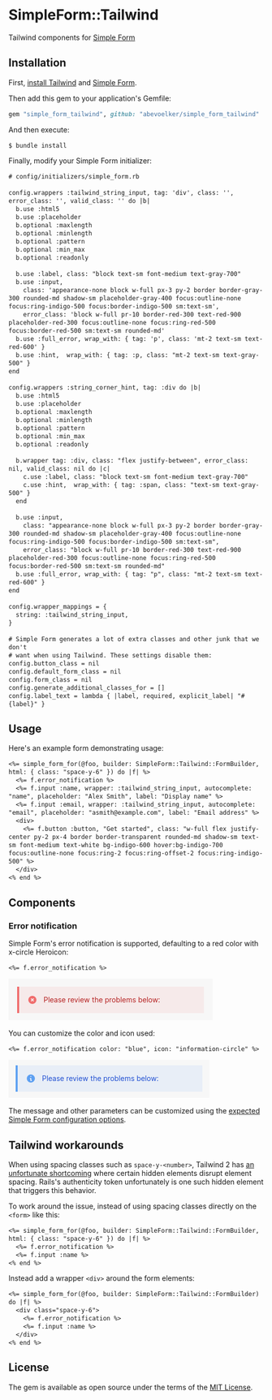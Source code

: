 # SimpleForm::Tailwind

Tailwind components for [Simple Form][]

## Installation

First, [install Tailwind](https://github.com/rails/tailwindcss-rails) and [Simple Form][].

Then add this gem to your application's Gemfile:

```ruby
gem "simple_form_tailwind", github: "abevoelker/simple_form_tailwind"
```

And then execute:

```
$ bundle install
```

Finally, modify your Simple Form initializer:

```
# config/initializers/simple_form.rb

config.wrappers :tailwind_string_input, tag: 'div', class: '', error_class: '', valid_class: '' do |b|
  b.use :html5
  b.use :placeholder
  b.optional :maxlength
  b.optional :minlength
  b.optional :pattern
  b.optional :min_max
  b.optional :readonly

  b.use :label, class: "block text-sm font-medium text-gray-700"
  b.use :input,
    class: 'appearance-none block w-full px-3 py-2 border border-gray-300 rounded-md shadow-sm placeholder-gray-400 focus:outline-none focus:ring-indigo-500 focus:border-indigo-500 sm:text-sm',
    error_class: 'block w-full pr-10 border-red-300 text-red-900 placeholder-red-300 focus:outline-none focus:ring-red-500 focus:border-red-500 sm:text-sm rounded-md'
  b.use :full_error, wrap_with: { tag: 'p', class: 'mt-2 text-sm text-red-600' }
  b.use :hint,  wrap_with: { tag: :p, class: "mt-2 text-sm text-gray-500" }
end

config.wrappers :string_corner_hint, tag: :div do |b|
  b.use :html5
  b.use :placeholder
  b.optional :maxlength
  b.optional :minlength
  b.optional :pattern
  b.optional :min_max
  b.optional :readonly

  b.wrapper tag: :div, class: "flex justify-between", error_class: nil, valid_class: nil do |c|
    c.use :label, class: "block text-sm font-medium text-gray-700"
    c.use :hint,  wrap_with: { tag: :span, class: "text-sm text-gray-500" }
  end

  b.use :input,
    class: "appearance-none block w-full px-3 py-2 border border-gray-300 rounded-md shadow-sm placeholder-gray-400 focus:outline-none focus:ring-indigo-500 focus:border-indigo-500 sm:text-sm",
    error_class: "block w-full pr-10 border-red-300 text-red-900 placeholder-red-300 focus:outline-none focus:ring-red-500 focus:border-red-500 sm:text-sm rounded-md"
  b.use :full_error, wrap_with: { tag: "p", class: "mt-2 text-sm text-red-600" }
end

config.wrapper_mappings = {
  string: :tailwind_string_input,
}

# Simple Form generates a lot of extra classes and other junk that we don't
# want when using Tailwind. These settings disable them:
config.button_class = nil
config.default_form_class = nil
config.form_class = nil
config.generate_additional_classes_for = []
config.label_text = lambda { |label, required, explicit_label| "#{label}" }
```

## Usage

Here's an example form demonstrating usage:

```erb
<%= simple_form_for(@foo, builder: SimpleForm::Tailwind::FormBuilder, html: { class: "space-y-6" }) do |f| %>
  <%= f.error_notification %>
  <%= f.input :name, wrapper: :tailwind_string_input, autocomplete: "name", placeholder: "Alex Smith", label: "Display name" %>
  <%= f.input :email, wrapper: :tailwind_string_input, autocomplete: "email", placeholder: "asmith@example.com", label: "Email address" %>
  <div>
    <%= f.button :button, "Get started", class: "w-full flex justify-center py-2 px-4 border border-transparent rounded-md shadow-sm text-sm font-medium text-white bg-indigo-600 hover:bg-indigo-700 focus:outline-none focus:ring-2 focus:ring-offset-2 focus:ring-indigo-500" %>
  </div>
<% end %>
```

## Components

### Error notification

Simple Form's error notification is supported, defaulting to a red color with x-circle Heroicon:

```erb
<%= f.error_notification %>
```

![Red error notification](/docs/images/error_notification_red.png?raw=true)

You can customize the color and icon used:

```erb
<%= f.error_notification color: "blue", icon: "information-circle" %>
```

![Blue error notification](/docs/images/error_notification_blue.png?raw=true)

The message and other parameters can be customized using the [expected Simple Form configuration options](https://www.rubydoc.info/github/plataformatec/simple_form/SimpleForm%2FFormBuilder:error_notification).

## Tailwind workarounds

When using spacing classes such as `space-y-<number>`, Tailwind 2 has [an unfortunate shortcoming](https://github.com/tailwindlabs/tailwindcss/issues/3413) where certain hidden elements disrupt element spacing. Rails's authenticity token unfortunately is one such hidden element that triggers this behavior.

To work around the issue, instead of using spacing classes directly on the `<form>` like this:

```erb
<%= simple_form_for(@foo, builder: SimpleForm::Tailwind::FormBuilder, html: { class: "space-y-6" }) do |f| %>
  <%= f.error_notification %>
  <%= f.input :name %>
<% end %>
```

Instead add a wrapper `<div>` around the form elements:

```erb
<%= simple_form_for(@foo, builder: SimpleForm::Tailwind::FormBuilder) do |f| %>
  <div class="space-y-6">
    <%= f.error_notification %>
    <%= f.input :name %>
  </div>
<% end %>
```

## License

The gem is available as open source under the terms of the [MIT License](https://opensource.org/licenses/MIT).

[Simple Form]: https://github.com/heartcombo/simple_form
